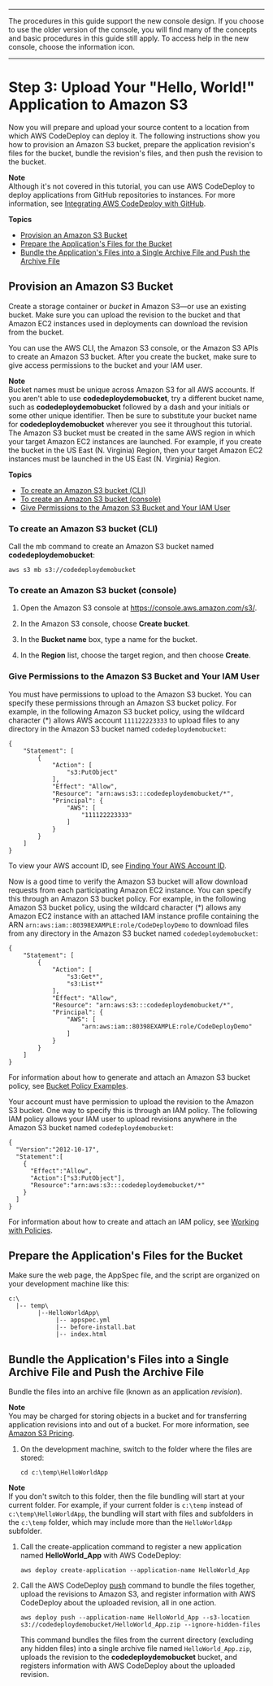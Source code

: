 --------

 The procedures in this guide support the new console design\. If you choose to use the older version of the console, you will find many of the concepts and basic procedures in this guide still apply\. To access help in the new console, choose the information icon\. 

--------

# Step 3: Upload Your "Hello, World\!" Application to Amazon S3<a name="tutorials-windows-upload-application"></a>

Now you will prepare and upload your source content to a location from which AWS CodeDeploy can deploy it\. The following instructions show you how to provision an Amazon S3 bucket, prepare the application revision's files for the bucket, bundle the revision's files, and then push the revision to the bucket\.

**Note**  
Although it's not covered in this tutorial, you can use AWS CodeDeploy to deploy applications from GitHub repositories to instances\. For more information, see [Integrating AWS CodeDeploy with GitHub](integrations-partners-github.md)\.

**Topics**
+ [Provision an Amazon S3 Bucket](#tutorials-windows-upload-application-create-s3-bucket)
+ [Prepare the Application's Files for the Bucket](#tutorials-windows-upload-application-prepare-application-files)
+ [Bundle the Application's Files into a Single Archive File and Push the Archive File](#tutorials-windows-upload-application-bundle-and-push-archive)

## Provision an Amazon S3 Bucket<a name="tutorials-windows-upload-application-create-s3-bucket"></a>

Create a storage container or *bucket* in Amazon S3—or use an existing bucket\. Make sure you can upload the revision to the bucket and that Amazon EC2 instances used in deployments can download the revision from the bucket\.

You can use the AWS CLI, the Amazon S3 console, or the Amazon S3 APIs to create an Amazon S3 bucket\. After you create the bucket, make sure to give access permissions to the bucket and your IAM user\.

**Note**  
Bucket names must be unique across Amazon S3 for all AWS accounts\. If you aren't able to use **codedeploydemobucket**, try a different bucket name, such as **codedeploydemobucket** followed by a dash and your initials or some other unique identifier\. Then be sure to substitute your bucket name for **codedeploydemobucket** wherever you see it throughout this tutorial\.  
The Amazon S3 bucket must be created in the same AWS region in which your target Amazon EC2 instances are launched\. For example, if you create the bucket in the US East \(N\. Virginia\) Region, then your target Amazon EC2 instances must be launched in the US East \(N\. Virginia\) Region\.

**Topics**
+ [To create an Amazon S3 bucket \(CLI\)](#tutorials-windows-upload-application-create-s3-bucket-cli)
+ [To create an Amazon S3 bucket \(console\)](#tutorials-windows-upload-application-create-s3-bucket-console)
+ [Give Permissions to the Amazon S3 Bucket and Your IAM User](#tutorials-windows-upload-application-create-s3-bucket-grant-permission)

### To create an Amazon S3 bucket \(CLI\)<a name="tutorials-windows-upload-application-create-s3-bucket-cli"></a>

Call the mb command to create an Amazon S3 bucket named **codedeploydemobucket**:

```
aws s3 mb s3://codedeploydemobucket
```

### To create an Amazon S3 bucket \(console\)<a name="tutorials-windows-upload-application-create-s3-bucket-console"></a>

1. Open the Amazon S3 console at [https://console\.aws\.amazon\.com/s3/](https://console.aws.amazon.com/s3/)\.

1. In the Amazon S3 console, choose **Create bucket**\.

1. In the **Bucket name** box, type a name for the bucket\.

1. In the **Region** list, choose the target region, and then choose **Create**\.

### Give Permissions to the Amazon S3 Bucket and Your IAM User<a name="tutorials-windows-upload-application-create-s3-bucket-grant-permission"></a>

You must have permissions to upload to the Amazon S3 bucket\. You can specify these permissions through an Amazon S3 bucket policy\. For example, in the following Amazon S3 bucket policy, using the wildcard character \(\*\) allows AWS account `111122223333` to upload files to any directory in the Amazon S3 bucket named `codedeploydemobucket`:

```
{
    "Statement": [
        {
            "Action": [
                "s3:PutObject"
            ],
            "Effect": "Allow",
            "Resource": "arn:aws:s3:::codedeploydemobucket/*",
            "Principal": {
                "AWS": [
                    "111122223333"
                ]
            }
        }
    ]
}
```

To view your AWS account ID, see [Finding Your AWS Account ID](https://docs.aws.amazon.com/IAM/latest/UserGuide/console_account-alias.html#FindingYourAWSId)\.

Now is a good time to verify the Amazon S3 bucket will allow download requests from each participating Amazon EC2 instance\. You can specify this through an Amazon S3 bucket policy\. For example, in the following Amazon S3 bucket policy, using the wildcard character \(\*\) allows any Amazon EC2 instance with an attached IAM instance profile containing the ARN `arn:aws:iam::80398EXAMPLE:role/CodeDeployDemo` to download files from any directory in the Amazon S3 bucket named `codedeploydemobucket`:

```
{
    "Statement": [
        {
            "Action": [
                "s3:Get*",
                "s3:List*"
            ],
            "Effect": "Allow",
            "Resource": "arn:aws:s3:::codedeploydemobucket/*",
            "Principal": {
                "AWS": [
                    "arn:aws:iam::80398EXAMPLE:role/CodeDeployDemo"
                ]
            }
        }
    ]
}
```

For information about how to generate and attach an Amazon S3 bucket policy, see [Bucket Policy Examples](https://docs.aws.amazon.com/AmazonS3/latest/dev/example-bucket-policies.html)\.

Your account must have permission to upload the revision to the Amazon S3 bucket\. One way to specify this is through an IAM policy\. The following IAM policy allows your IAM user to upload revisions anywhere in the Amazon S3 bucket named `codedeploydemobucket`:

```
{
  "Version":"2012-10-17",  
  "Statement":[
    {
      "Effect":"Allow",
      "Action":["s3:PutObject"],
      "Resource":"arn:aws:s3:::codedeploydemobucket/*"
    }
  ]
}
```

For information about how to create and attach an IAM policy, see [Working with Policies](https://docs.aws.amazon.com/IAM/latest/UserGuide/ManagingPolicies.html#AddingPermissions_Console)\.

## Prepare the Application's Files for the Bucket<a name="tutorials-windows-upload-application-prepare-application-files"></a>

Make sure the web page, the AppSpec file, and the script are organized on your development machine like this:

```
c:\
  |-- temp\
        |--HelloWorldApp\
             |-- appspec.yml
             |-- before-install.bat
             |-- index.html
```

## Bundle the Application's Files into a Single Archive File and Push the Archive File<a name="tutorials-windows-upload-application-bundle-and-push-archive"></a>

Bundle the files into an archive file \(known as an application *revision*\)\.

**Note**  
You may be charged for storing objects in a bucket and for transferring application revisions into and out of a bucket\. For more information, see [Amazon S3 Pricing](https://aws.amazon.com/s3/pricing/)\. 

1. On the development machine, switch to the folder where the files are stored: 

   ```
   cd c:\temp\HelloWorldApp
   ```
**Note**  
If you don't switch to this folder, then the file bundling will start at your current folder\. For example, if your current folder is `c:\temp` instead of `c:\temp\HelloWorldApp`, the bundling will start with files and subfolders in the `c:\temp` folder, which may include more than the `HelloWorldApp` subfolder\.

1. Call the create\-application command to register a new application named **HelloWorld\_App** with AWS CodeDeploy:

   ```
   aws deploy create-application --application-name HelloWorld_App
   ```

1. Call the AWS CodeDeploy [push](https://docs.aws.amazon.com/cli/latest/reference/deploy/push.html) command to bundle the files together, upload the revisions to Amazon S3, and register information with AWS CodeDeploy about the uploaded revision, all in one action\. 

   ```
   aws deploy push --application-name HelloWorld_App --s3-location s3://codedeploydemobucket/HelloWorld_App.zip --ignore-hidden-files
   ```

   This command bundles the files from the current directory \(excluding any hidden files\) into a single archive file named `HelloWorld_App.zip`, uploads the revision to the **codedeploydemobucket** bucket, and registers information with AWS CodeDeploy about the uploaded revision\.